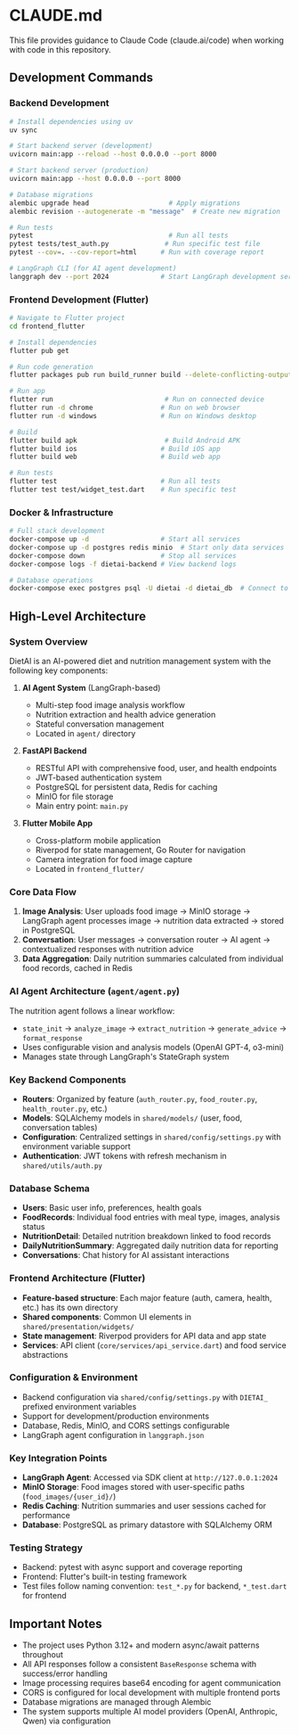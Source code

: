 # CLAUDE.md

This file provides guidance to Claude Code (claude.ai/code) when working with code in this repository.

## Development Commands

### Backend Development
```bash
# Install dependencies using uv
uv sync

# Start backend server (development)
uvicorn main:app --reload --host 0.0.0.0 --port 8000

# Start backend server (production)
uvicorn main:app --host 0.0.0.0 --port 8000

# Database migrations
alembic upgrade head                    # Apply migrations
alembic revision --autogenerate -m "message"  # Create new migration

# Run tests
pytest                                  # Run all tests
pytest tests/test_auth.py              # Run specific test file
pytest --cov=. --cov-report=html      # Run with coverage report

# LangGraph CLI (for AI agent development)
langgraph dev --port 2024             # Start LangGraph development server
```

### Frontend Development (Flutter)
```bash
# Navigate to Flutter project
cd frontend_flutter

# Install dependencies
flutter pub get

# Run code generation
flutter packages pub run build_runner build --delete-conflicting-outputs

# Run app
flutter run                            # Run on connected device
flutter run -d chrome                 # Run on web browser
flutter run -d windows                # Run on Windows desktop

# Build
flutter build apk                      # Build Android APK
flutter build ios                     # Build iOS app
flutter build web                     # Build web app

# Run tests
flutter test                          # Run all tests
flutter test test/widget_test.dart    # Run specific test
```

### Docker & Infrastructure
```bash
# Full stack development
docker-compose up -d                  # Start all services
docker-compose up -d postgres redis minio  # Start only data services
docker-compose down                   # Stop all services
docker-compose logs -f dietai-backend # View backend logs

# Database operations
docker-compose exec postgres psql -U dietai -d dietai_db  # Connect to database
```

## High-Level Architecture

### System Overview
DietAI is an AI-powered diet and nutrition management system with the following key components:

1. **AI Agent System** (LangGraph-based)
   - Multi-step food image analysis workflow
   - Nutrition extraction and health advice generation
   - Stateful conversation management
   - Located in `agent/` directory

2. **FastAPI Backend** 
   - RESTful API with comprehensive food, user, and health endpoints
   - JWT-based authentication system
   - PostgreSQL for persistent data, Redis for caching
   - MinIO for file storage
   - Main entry point: `main.py`

3. **Flutter Mobile App**
   - Cross-platform mobile application
   - Riverpod for state management, Go Router for navigation
   - Camera integration for food image capture
   - Located in `frontend_flutter/`

### Core Data Flow
1. **Image Analysis**: User uploads food image → MinIO storage → LangGraph agent processes image → nutrition data extracted → stored in PostgreSQL
2. **Conversation**: User messages → conversation router → AI agent → contextualized responses with nutrition advice
3. **Data Aggregation**: Daily nutrition summaries calculated from individual food records, cached in Redis

### AI Agent Architecture (`agent/agent.py`)
The nutrition agent follows a linear workflow:
- `state_init` → `analyze_image` → `extract_nutrition` → `generate_advice` → `format_response`
- Uses configurable vision and analysis models (OpenAI GPT-4, o3-mini)
- Manages state through LangGraph's StateGraph system

### Key Backend Components
- **Routers**: Organized by feature (`auth_router.py`, `food_router.py`, `health_router.py`, etc.)
- **Models**: SQLAlchemy models in `shared/models/` (user, food, conversation tables)
- **Configuration**: Centralized settings in `shared/config/settings.py` with environment variable support
- **Authentication**: JWT tokens with refresh mechanism in `shared/utils/auth.py`

### Database Schema
- **Users**: Basic user info, preferences, health goals
- **FoodRecords**: Individual food entries with meal type, images, analysis status
- **NutritionDetail**: Detailed nutrition breakdown linked to food records
- **DailyNutritionSummary**: Aggregated daily nutrition data for reporting
- **Conversations**: Chat history for AI assistant interactions

### Frontend Architecture (Flutter)
- **Feature-based structure**: Each major feature (auth, camera, health, etc.) has its own directory
- **Shared components**: Common UI elements in `shared/presentation/widgets/`
- **State management**: Riverpod providers for API data and app state
- **Services**: API client (`core/services/api_service.dart`) and food service abstractions

### Configuration & Environment
- Backend configuration via `shared/config/settings.py` with `DIETAI_` prefixed environment variables
- Support for development/production environments
- Database, Redis, MinIO, and CORS settings configurable
- LangGraph agent configuration in `langgraph.json`

### Key Integration Points
- **LangGraph Agent**: Accessed via SDK client at `http://127.0.0.1:2024`
- **MinIO Storage**: Food images stored with user-specific paths (`food_images/{user_id}/`)
- **Redis Caching**: Nutrition summaries and user sessions cached for performance
- **Database**: PostgreSQL as primary datastore with SQLAlchemy ORM

### Testing Strategy
- Backend: pytest with async support and coverage reporting
- Frontend: Flutter's built-in testing framework
- Test files follow naming convention: `test_*.py` for backend, `*_test.dart` for frontend

## Important Notes
- The project uses Python 3.12+ and modern async/await patterns throughout
- All API responses follow a consistent `BaseResponse` schema with success/error handling
- Image processing requires base64 encoding for agent communication
- CORS is configured for local development with multiple frontend ports
- Database migrations are managed through Alembic
- The system supports multiple AI model providers (OpenAI, Anthropic, Qwen) via configuration